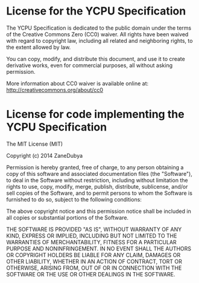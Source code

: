 License for the YCPU Specification
========
The YCPU Specification is dedicated to the public domain under the terms of
the Creative Commons Zero (CC0) waiver. All rights have been waived with
regard to copyright law, including all related and neighboring rights, to the
extent allowed by law.

You can copy, modify, and distribute this document, and use it to create
derivative works, even for commercial purposes, all without asking permission.

More information about CC0 waiver is available online at: 
http://creativecommons.org/about/cc0

License for code implementing the YCPU Specification
========
The MIT License (MIT)

Copyright (c) 2014 ZaneDubya

Permission is hereby granted, free of charge, to any person obtaining a copy
of this software and associated documentation files (the "Software"), to deal
in the Software without restriction, including without limitation the rights
to use, copy, modify, merge, publish, distribute, sublicense, and/or sell
copies of the Software, and to permit persons to whom the Software is
furnished to do so, subject to the following conditions:

The above copyright notice and this permission notice shall be included in all
copies or substantial portions of the Software.

THE SOFTWARE IS PROVIDED "AS IS", WITHOUT WARRANTY OF ANY KIND, EXPRESS OR
IMPLIED, INCLUDING BUT NOT LIMITED TO THE WARRANTIES OF MERCHANTABILITY,
FITNESS FOR A PARTICULAR PURPOSE AND NONINFRINGEMENT. IN NO EVENT SHALL THE
AUTHORS OR COPYRIGHT HOLDERS BE LIABLE FOR ANY CLAIM, DAMAGES OR OTHER
LIABILITY, WHETHER IN AN ACTION OF CONTRACT, TORT OR OTHERWISE, ARISING FROM,
OUT OF OR IN CONNECTION WITH THE SOFTWARE OR THE USE OR OTHER DEALINGS IN THE
SOFTWARE.
